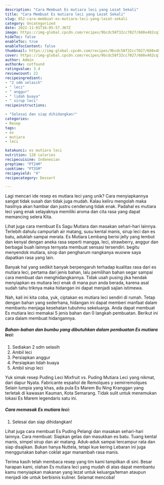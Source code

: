 ```yaml
---
description: "Cara Membuat Es mutiara leci yang Lezat Sekali"
title: "Cara Membuat Es mutiara leci yang Lezat Sekali"
slug: 852-cara-membuat-es-mutiara-leci-yang-lezat-sekali
category: Uncategorized
date: 2022-11-01T16:05:57.367Z
image: https://img-global.cpcdn.com/recipes/9bcdc58f32cc7027/680x482cq70/es-mutiara-leci-foto-resep-utama.jpg
hideToc: false
enableToc: true
enableTocContent: false
thumbnail: https://img-global.cpcdn.com/recipes/9bcdc58f32cc7027/680x482cq70/es-mutiara-leci-foto-resep-utama.jpg
cover: https://img-global.cpcdn.com/recipes/9bcdc58f32cc7027/680x482cq70/es-mutiara-leci-foto-resep-utama.jpg
author: Admin
authorAv: notfound
ratingvalue: 3.4
reviewcount: 22
recipeingredient:
- "2 sdm selasih"
- " leci"
- " anggur"
- " lidah buaya"
- " sirup leci"
recipeinstructions:

- "Selesai dan siap dihidangkan!"
categories:
- Resep
tags:
- es
- mutiara
- leci

katakunci: es mutiara leci 
nutrition: 128 calories
recipecuisine: Indonesian
preptime: "PT24M"
cooktime: "PT35M"
recipeyield: "4"
recipecategory: Dessert

---
```





Lagi mencari ide resep es mutiara leci yang unik? Cara menyiapkannya sangat tidak susah dan tidak juga mudah. Kalau keliru mengolah maka hasilnya akan hambar dan justru cenderung tidak enak. Padahal es mutiara leci yang enak selayaknya memiliki aroma dan cita rasa yang dapat memancing selera Kita.





Lihat juga cara membuat Es Sagu Mutiara dan masakan sehari-hari lainnya. Terlebih dahulu campurlah air matang, susu kental manis, sirup leci dan es batu, aduklah sampai merata. Es Mutiara Lembang berisi jelly yang lembut dan kenyal dengan aneka rasa seperti mangga, leci, strawberry, anggur dan berbagai buah lainnya ternyata membuat sensasi tersendiri. begitu menyendok mutiara, sirop dan pengharum nangkanya wuoww saya dapatkan rasa yang lain.

Banyak hal yang sedikit banyak berpengaruh terhadap kualitas rasa dari es mutiara leci, pertama dari jenis bahan, lalu pemilihan bahan segar sampai cara membuat dan menghidangkannya. Tidak usah pusing jika hendak menyiapkan es mutiara leci enak di mana pun anda berada, karena asal sudah tahu triknya maka hidangan ini dapat menjadi sajian istimewa.






Nah, kali ini kita coba, yuk, ciptakan es mutiara leci sendiri di rumah. Tetap dengan bahan yang sederhana, hidangan ini dapat memberi manfaat dalam membantu menjaga kesehatan tubuhmu sekeluarga. Anda dapat membuat Es mutiara leci memakai 5 jenis bahan dan 0 langkah pembuatan. Berikut ini cara dalam membuat hidangannya.

<!--inarticleads1-->

##### Bahan-bahan dan bumbu yang dibutuhkan dalam pembuatan Es mutiara leci:

1. Sediakan 2 sdm selasih
1. Ambil  leci
1. Persiapkan  anggur
1. Persiapkan  lidah buaya
1. Ambil  sirup leci


Yuk simak resep Puding Leci Mixfruit vs. Puding Mutiara Leci yang nikmat, dari dapur Nyata. Fabricante español de Remolques y semirremolques Selain lumpia yang khas, ada pula Es Marem Bu Ning Kranggan yang terletak di kawasan Kauman, Kota Semarang. Tidak sulit untuk menemukan lokasi Es Marem legendaris satu ini. 

<!--inarticleads2-->

##### Cara memasak Es mutiara leci:


1. Selesai dan siap dihidangkan!

Lihat juga cara membuat Es Puding Pelangi dan masakan sehari-hari lainnya. Cara membuat: Siapkan gelas dan masukkan es batu. Tuang kental manis, simpel sirup dan air matang. Aduk-aduk sampai tercampur rata dan siap disajikan. Bukan hanya Nuttela, tetapi kue kering Lebaran ini juga menggunakan bahan coklat agar manambah rasa manis. 

Terima kasih telah membaca resep yang tim kami tampilkan di sini. Besar harapan kami, olahan Es mutiara leci yang mudah di atas dapat membantu kamu menyiapkan makanan yang lezat untuk keluarga/teman ataupun menjadi ide untuk berbisnis kuliner. Selamat mencoba!
